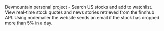 Devmountain personal project - Search US stocks and add to watchlist. View real-time stock quotes and news stories retrieved from the finnhub API. Using nodemailer the website sends an email if the stock has dropped more than 5% in a day.
